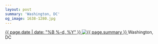```yaml
---
layout: post
summary: 'Washington, DC'
og_image: 1638-1280.jpg
---
```


<p>
 <time>
  <a href="/1638">
   {{ page.date | date: "%B %-d, %Y" }}
  </a>
 </time>
 <a href="/1638">
  <img alt="{{ page.summary }}" data-taken="4/28/2022" sizes="(min-width: 700px) 50vw, calc(100vw - 2rem)" src="{{ site.assets_url }}/1638-640.jpg" srcset="{{ site.assets_url }}/1638-320.jpg 320w, {{ site.assets_url }}/1638-640.jpg 640w, {{ site.assets_url }}/1638-960.jpg 960w, {{ site.assets_url }}/1638-1280.jpg 1280w"/>
 </a>
 <span>
  Washington, DC
 </span>
</p>
